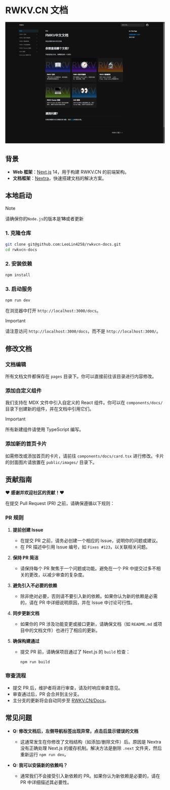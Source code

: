 # RWKV.CN 文档
![docs](./docs.png)
## 背景

- **Web 框架**：[Next.js](https://nextjs.org/) 14，用于构建 RWKV.CN 的前端架构。
- **文档框架**：[Nextra](https://nextra.site/docs/docs-theme/start)，快速搭建文档的解决方案。

## 本地启动

> [!NOTE]
> 请确保你的`Node.js`的版本是**18**或者更新

### 1. 克隆仓库

```bash
git clone git@github.com:LeoLin4258/rwkvcn-docs.git
cd rwkvcn-docs
```

### 2. 安装依赖

```bash
npm install
```

### 3. 启动服务

```bash
npm run dev
```

在浏览器中打开 `http://localhost:3000/docs`。

> [!IMPORTANT]
> 请注意访问 `http://localhost:3000/docs`，而不是 `http://localhost:3000/`。

## 修改文档

### 文档编辑

所有文档文件都保存在 `pages` 目录下。你可以直接前往该目录进行内容修改。

### 添加自定义组件

我们支持在 MDX 文件中引入自定义的 React 组件。你可以在 `components/docs/` 目录下创建新的组件，并在文档中引用它们。

> [!IMPORTANT]
> 所有新建组件请使用 TypeScript 编写。

### 添加新的首页卡片

如需修改或添加首页的卡片，请前往 `components/docs/card.tsx` 进行修改。卡片的封面图片请放置在 `public/images/` 目录下。

## 贡献指南

**❤️ 感谢并欢迎社区的贡献！❤️**

在提交 Pull Request (PR) 之前，请确保遵循以下规则：

### PR 规则

1. **提前创建 Issue**
   - 在提交 PR 之前，请务必创建一个相应的 Issue，说明你的问题或建议。
   - 在 PR 描述中引用 Issue 编号，如 `Fixes #123`，以关联相关问题。

2. **保持 PR 简洁**
   - 请保持每个 PR 聚焦于一个问题或功能。避免在一个 PR 中提交过多不相关的更改，以减少审查的复杂度。

3. **避免引入不必要的依赖**
   - 除非绝对必要，否则请不要引入新的依赖。如果你认为新的依赖是必需的，请在 PR 中详细说明原因，并在 Issue 中讨论可行性。

4. **同步更新文档**
   - 如果你的 PR 涉及功能变更或接口更新，请确保文档（如 `README.md` 或项目中的文档文件）也进行了相应的更新。

5. **确保构建通过**
   - 提交 PR 前，请确保项目通过了 Next.js 的 `build` 检查：
     ```bash
     npm run build
     ```

### 审查流程

- 提交 PR 后，维护者将进行审查，请及时响应审查意见。
- 审查通过后，PR 会合并到主分支。
- 主分支的更新将会自动同步至 [RWKV.CN/Docs](https://rwkv.cn/docs)。

## 常见问题

- **Q: 修改文档后，左侧导航标签出现异常，点击后显示错误的文档**
  - 这通常发生在你修改了文档结构（如添加/删除文件）后。原因是 Nextra 没有正确处理 Next.js 的缓存机制。解决方法是删除 `.next` 文件夹，然后重新运行 `npm run dev`。

- **Q: 我可以安装新的依赖吗？**
  - 通常我们不会接受引入新依赖的 PR。如果你认为新依赖是必要的，请在 PR 中详细描述其必要性。
